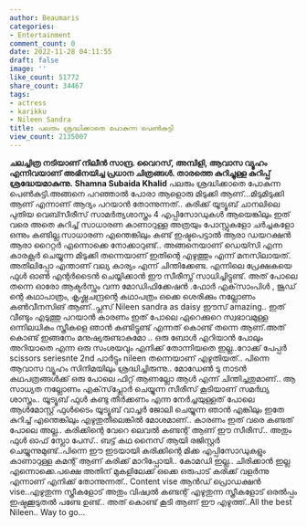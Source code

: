 ```yaml
---
author: Beaumaris
categories:
- Entertainment
comment_count: 0
date: 2022-11-28 04:11:55
draft: false
image: ''
like_count: 51772
share_count: 34467
tags:
- actress
- karikku
- Nileen Sandra
title: പലരും ശ്രദ്ധിക്കാതെ പോകുന്ന പെൺകുട്ടി
view_count: 2135007
---
```


**ചലച്ചിത്ര നടിയാണ് നിലീന്‍ സാന്ദ്ര. വൈറസ്, അമ്പിളി, ആവാസ വ്യൂഹം എന്നിവയാണ് അഭിനയിച്ച പ്രധാന ചിത്രങ്ങള്‍. താരത്തെ കുറിച്ചുള്ള കുറിപ്പ് ശ്രദ്ധേയമാകുന്നു.** **Shamna Subaida Khalid** പലരും ശ്രദ്ധിക്കാതെ പോകുന്ന പെൺകുട്ടി.അങ്ങനെ പറഞ്ഞാൽ പോരാ ആളൊരു മിടുക്കി ആണ്...മിടുമിടുക്കി ആണ് എന്നാണ് ആദ്യം പറയാൻ തോന്നുന്നത്.. കരിക്ക് യൂട്യൂബ് ചാനലിലെ പുതിയ വെബ്സീരീസ് സാമർത്യശാസ്ത്രം 4 എപ്പിസോഡുകൾ ആയെങ്കിലും ഇത് വരെ അതെ കുറിച്ച് സാധാരണ കാണാറുള്ള അത്രയും പോസ്റ്റുകളോ ചർച്ചകളോ ഒന്നും കണ്ടില്ല.സാധാരണ എന്തെങ്കിലും കണ്ട് ഇഷ്ടപെട്ടാൽ ആരാ ഡയറക്ഷൻ ആരാ റൈറ്റർ എന്നൊക്കെ നോക്കാറുണ്ട്.. അങ്ങനെയാണ് ഡെയ്സി എന്ന കാരക്റ്റർ ചെയ്യുന്ന മിടുക്കി തന്നെയാണ് ഇതിന്റെ എഴുത്തും എന്ന് മനസിലായത്. അതിലിപ്പോ എന്താണ് വല്യ കാര്യം എന്ന് ചിന്തിക്കേണ്ട. എന്നിലെ പ്രേക്ഷകയെ ഫുൾ ഓൺ എന്റർടൈൻ ചെയ്യിക്കാൻ ഈ സീരീസ്ന് സാധിച്ചിട്ടുണ്ട്. അത് പോലെ തന്നെ ഓരോ ആക്ടർസ്നും വന്ന മോഡിഫിക്കേഷൻ .ഫോർ എക്‌സാംപിൾ , ജൂഡ് ന്റെ കഥാപാത്രം, കൃഷ്ണചന്ദ്രന്റെ കഥാപത്രം ഒക്കെ ശെരിക്കും നല്ലോണം കൺവീനസിങ് ആണ്..പ്ലസ് Nileen sandra as daisy ഈസ്‌ amazing.. ഇത് വീണ്ടും എടുത്തു പറയാൻ കാരണം ഇത് പോലെ ഏറെക്കുറെ സ്വഭാവമുള്ള ഒന്നിലധികം സ്ത്രീകളെ ഞാൻ കണ്ടിട്ടുണ്ട് എന്നത് കൊണ്ട് തന്നെ ആണ്.അത് കൊണ്ട് ഇങ്ങനേം മനുഷ്യരുണ്ടാകുമോ .. ഒരു ബോൾ എറിയാൻ പോലും അറിയാതെ എന്ന ഒരു സംശയവും എനിക്ക് തോന്നിയതെ ഇല്ല..റോക്ക് പേപ്പർ scissors seriesnte 2nd പാർട്ടും nileen തന്നെയാണ് എഴുതിയത്.. പിന്നെ ആവാസ വ്യൂഹം സിനിമയിലും ശ്രദ്ധിച്ചിരുന്നു.. മോഡേൺ ടു നാടൻ കഥപത്രങ്ങൾക്ക് ഒരു പോലെ ഫിറ്റ്‌ ആണല്ലോ ആൾ എന്ന് ചിന്തിച്ചതുമാണ്.. ആ സാധ്യത നല്ലോണം എക്‌സ്‌പ്ലോർ ചെയ്യുന്ന സീരീസ് കൂടിയാണ് സമർഥ്യ ശാസ്ത്രം.. യൂട്യൂബ് ഫുൾ കണ്ടു തീർക്കണം എന്ന നേർച്ചയുള്ളത് പോലെ ആൾമോസ്റ്റ് ഫുൾടൈം യൂട്യൂബ് വാച്ചർ ജോലി ചെയ്യുന്ന ഞാൻ എങ്കിലും ഇതേ കുറിച്ച് എന്തെങ്കിലും എഴുതുതീലെങ്കിൽ മോശമാണ്.. കാരണം ഇത് വരെ കണ്ടത് പോലെ അല്ല.. കരിക്കിന്റെ വേറെ ലെവൽ കണ്ടന്റ് ആണ് ഈ സീരീസ്.. അതും ഫുൾ ഓഫ് സ്ലോ പേസ്.. ബട്ട്‌ കഥ നൈസ് ആയി രജിസ്റ്റർ ചെയ്യുന്നുമുണ്ട്..പിന്നെ ഈ ഇടയായി കരിക്കിന്റെ മിക്ക എപ്പിസോഡുകളും കാണാറുള്ള കമന്റ്‌ ആണ് കരിക്ക് മാറിപ്പോയി.. കോമഡി ഇല്ല.. ചിരിക്കാൻ ഇല്ല എന്നൊക്കെ.പക്ഷെ അതിന് മുകളിലേക്ക് ഒക്കെ ഒരുപാട് കരിക്ക് വളർന്നു എന്നാണ് എനിക്ക് തോന്നുന്നത്.. Content vise ആൻഡ് പ്രൊഡക്ഷൻ vise..എഴുതുന്ന സ്ത്രീകളോട് അതും വിഷ്വൽ കണ്ടന്റ് എഴുതുന്ന സ്ത്രീകളോട് ഒരൽപ്പം ഇഷ്ടക്കൂടുതൽ പണ്ടേ ഉണ്ട്.. അത് കൊണ്ട് കൂടി ആണ് ഈ എഴുത്ത്..All the best Nileen.. Way to go...